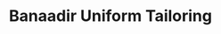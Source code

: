 ---
title: "Banaadir Uniform Tailoring"
url: /portland/banaadir-uniform-tailoring/
shop: Schneiderei
---